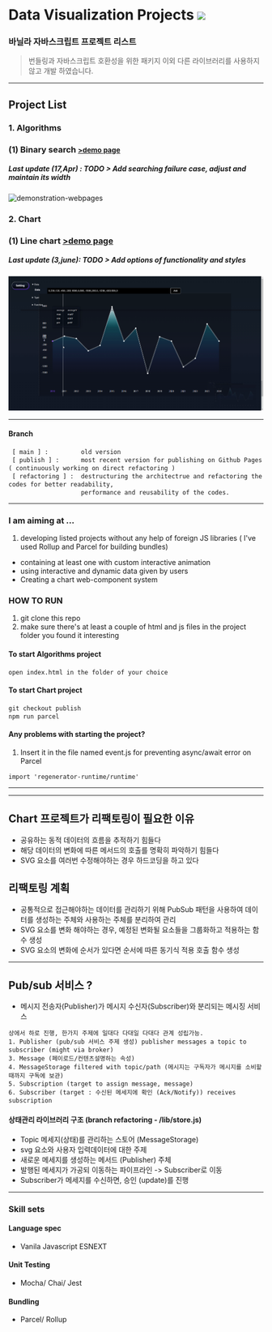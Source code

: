 
# Data Visualization Projects <a href="https://hits.seeyoufarm.com"><img width="100" src="https://hits.seeyoufarm.com/api/count/incr/badge.svg?url=https%3A%2F%2Fgithub.com%2Fpikpokjeon%2FJS-Data-Visualization-Project&count_bg=%23FFAD0F&title_bg=%23555555&icon=&icon_color=%23984040&title=%EB%B0%A9%EB%AC%B8%EC%9E%90&edge_flat=true"/></a>
### 바닐라 자바스크립트 프로젝트 리스트

> 번들링과 자바스크립트 호환성을 위한 패키지 이외 다른 라이브러리를 사용하지 않고 개발 하였습니다.
---

## Project List

### 1. Algorithms 
### (1) Binary search <small><a href="https://pikpokjeon.github.io/JS-Data-Visualization-Project/Algorithms/binarySearch.html">>demo page</a></small> <br />
##### Last update (17,Apr) : TODO > Add searching failure case, adjust and maintain its width

![demonstration-webpages](https://github.com/pikpokjeon/JS-Data-Visualization-Project/blob/main/bs.gif)

### 2. Chart 
### (1) Line chart <a href="https://pikpokjeon.github.io/JS-Data-Visualization-Project/"> >demo page</a>

##### Last update (3,june): TODO > Add options of functionality and styles

![demonstration-webpages](https://github.com/pikpokjeon/JS-Data-Visualization-Project/blob/publish/linechart.gif)




---

#### Branch
```
 [ main ] :         old version
 [ publish ] :      most recent version for publishing on Github Pages ( continuously working on direct refactoring )
 [ refactoring ] :  destructuring the architectrue and refactoring the codes for better readability, 
                    performance and reusability of the codes.
```
---
### I am aiming at ... 
1. developing listed projects without any help of foreign JS libraries ( I've used Rollup and Parcel for building bundles)
- containing at least one with custom interactive animation 
- using interactive and dynamic data given by users 
- Creating a chart web-component system

### HOW TO RUN 
1. git clone this repo
2. make sure there's at least a couple of html and js files in the project folder you found it interesting <br />
#### To start Algorithms project
```
open index.html in the folder of your choice
```
#### To start Chart project
```
git checkout publish
npm run parcel
```
#### Any problems with starting the project?
1. Insert it in the file named event.js for preventing async/await error on Parcel
```
import 'regenerator-runtime/runtime' 

```
---



--- 




## Chart 프로젝트가 리팩토링이 필요한 이유
- 공유하는 동적 데이터의 흐름을 추적하기 힘들다
- 해당 데이터의 변화에 따른 메서드의 호출를 명확히 파악하기 힘들다
- SVG 요소를 여러번 수정해야하는 경우 하드코딩을 하고 있다

## 리팩토링 계획
- 공통적으로 접근해야하는 데이터를 관리하기 위해 PubSub 패턴을 사용하여 데이터를 생성하는 주체와 사용하는 주체를 분리하여 관리
- SVG 요소를 변화 해야하는 경우, 예정된 변화될 요소들을 그룹화하고 적용하는 함수 생성
- SVG 요소의 변화에 순서가 있다면 순서에 따른 동기식 적용 호출 함수 생성


---
## Pub/sub 서비스 ? 
- 메시지 전송자(Publisher)가 메시지 수신자(Subscriber)와 분리되는 메시징 서비스
```
상에서 하로 진행, 한가지 주제에 일대다 다대일 다대다 관계 성립가능.
1. Publisher (pub/sub 서비스 주제 생성) publisher messages a topic to  subscriber (might via broker)
3. Message (페이로드/컨텐츠설명하는 속성) 
4. MessageStorage filtered with topic/path (메시지는 구독자가 메시지를 소비할 때까지 구독에 보관)
5. Subscription (target to assign message, message)
6. Subscriber (target : 수신된 메세지에 확인 (Ack/Notify)) receives subscription 
```
#### 상태관리 라이브러리 구조 (branch refactoring - /lib/store.js)
- Topic 메세지(상태)를 관리하는 스토어 (MessageStorage)
- svg 요소와 사용자 입력데이터에 대한 주제
- 새로운 메세지를 생성하는 메서드 (Publisher) 주체
- 발행된 메세지가 가공되 이동하는 파이프라인 ->  Subscriber로 이동
- Subscriber가 메세지를 수신하면, 승인 (update)를 진행


---

### Skill sets
#### Language spec
- Vanila Javascript ESNEXT
#### Unit Testing
- Mocha/ Chai/ Jest
#### Bundling
- Parcel/ Rollup
